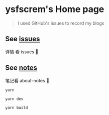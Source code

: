 # ysfscrem's Home page

> I used GitHub's issues to record my blogs

## See [issues](https://github.com/ysfscream/ysfscream.github.io/issues)

详情 看 issues 🦄

## See [notes](https://ysfscream.xyz/about-notes)

笔记看 about-notes 📝

```shell
yarn

yarn dev

yarn build
```

